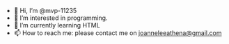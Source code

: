 - 👋 Hi, I’m @mvp-11235
- 👀 I’m interested in programming.
- 🌱 I’m currently learning HTML
- 📫 How to reach me: please contact me on joanneleeathena@gmail.com

<!---
mvp-11235/mvp-11235 is a ✨ special ✨ repository because its `README.md` (this file) appears on your GitHub profile.
You can click the Preview link to take a look at your changes.
--->
